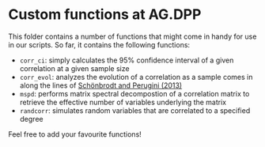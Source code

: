 # Custom functions at AG.DPP

This folder contains a number of functions that might come in handy for use in our scripts. So far, it contains the following functions:

- `corr_ci`: simply calculates the 95% confidence interval of a given correlation at a given sample size
- `corr_evol`: analyzes the evolution of a correlation as a sample comes in along the lines of [Schönbrodt and Perugini (2013)](http://dx.doi.org/10.1016/j.jrp.2013.05.009) 
- `mspd`: performs matrix spectral decompostion of a correlation matrix to retrieve the effective number of variables underlying the matrix 
- `randcorr`: simulates random variables that are correlated to a specified degree

Feel free to add your favourite functions! 
